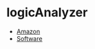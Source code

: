 # logicAnalyzer

- [Amazon](https://www.amazon.in/Robodo-Electronics-USBLA24M-Analyser-Compatible/dp/B07B8KHYDD/ref=sr_1_4?keywords=logic+analyzer&sr=8-4)
- [Software](https://discuss.saleae.com/t/logic-2-4-10/2412)